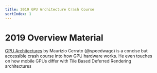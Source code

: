 ```yaml
---
title: 2019 GPU Architecture Crash Course
sortIndex: 1
---
```


# 2019 Overview Material

[GPU Architectures](../assets/2019_cerrato_gpu_arch_talk.pdf) by Maurizio Cerrato (@speedwago) is a concise but accessible crash course into how GPU hardware works. He even touches on how mobile GPUs differ with Tile Based Deferred Rendering architectures
